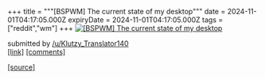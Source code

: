 +++
title = """[BSPWM] The current state of my desktop"""
date = 2024-11-01T04:17:05.000Z
expiryDate = 2024-11-01T04:17:05.000Z
tags = ["reddit","wm"]
+++
[![[BSPWM] The current state of my desktop ](https://preview.redd.it/hoh3zebku7yd1.png?width=640&crop=smart&auto=webp&s=1f19497a4db5453508892d1e51c7eaa8065cb307 "[BSPWM] The current state of my desktop ")](https://www.reddit.com/r/unixporn/comments/1ggxcpv/bspwm_the_current_state_of_my_desktop/)

submitted by [/u/Klutzy\_Translator140](https://www.reddit.com/user/Klutzy_Translator140)  
[\[link\]](https://i.redd.it/hoh3zebku7yd1.png) [\[comments\]](https://www.reddit.com/r/unixporn/comments/1ggxcpv/bspwm_the_current_state_of_my_desktop/)

[[source]](https://www.reddit.com/r/unixporn/comments/1ggxcpv/bspwm_the_current_state_of_my_desktop/)
